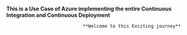 **This is a Use Case of Azure implementing the entire Continuous Integration and Continuous Deployment**

                                **Welcome to this Exciting journey**
